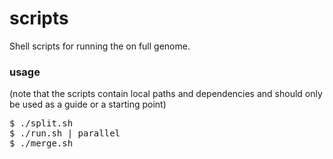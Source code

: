 # scripts
Shell scripts for running the on full genome. 

### usage

(note that the scripts contain
local paths and dependencies and should only be used as a guide or a starting point)

<pre>
$ ./split.sh
$ ./run.sh | parallel
$ ./merge.sh
</pre>
